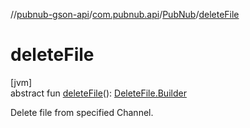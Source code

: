 //[pubnub-gson-api](../../../index.md)/[com.pubnub.api](../index.md)/[PubNub](index.md)/[deleteFile](delete-file.md)

# deleteFile

[jvm]\
abstract fun [deleteFile](delete-file.md)(): [DeleteFile.Builder](../../com.pubnub.api.endpoints.files/-delete-file/-builder/index.md)

Delete file from specified Channel.
